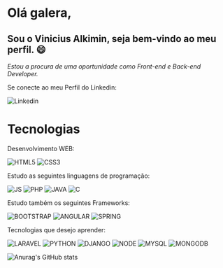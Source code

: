 
# Olá galera,
## Sou o Vinicius Alkimin, seja bem-vindo ao meu perfil. 😄

*Estou a procura de uma oportunidade como Front-end e Back-end Developer.*

Se conecte ao meu Perfil do Linkedin:


![Linkedin](https://img.shields.io/badge/LinkedIn-0077B5?style=for-the-badge&logo=linkedin&logoColor=white&link=https://www.linkedin.com/in/viniciusalkimin/)

# Tecnologias
Desenvolvimento WEB:


![HTML5](https://img.shields.io/badge/HTML5-E34F26?style=for-the-badge&logo=html5&logoColor=white)
![CSS3](https://img.shields.io/badge/CSS3-1572B6?style=for-the-badge&logo=css3&logoColor=white)

Estudo as seguintes linguagens de programação: 


![JS](https://img.shields.io/badge/JavaScript-323330?style=for-the-badge&logo=javascript&logoColor=F7DF1E)
![PHP](https://img.shields.io/badge/PHP-777BB4?style=for-the-badge&logo=php&logoColor=white)
![JAVA](https://img.shields.io/badge/Java-ED8B00?style=for-the-badge&logo=java&logoColor=white)
![C](https://img.shields.io/badge/C-00599C?style=for-the-badge&logo=c&logoColor=white)

Estudo também os seguintes Frameworks:

![BOOTSTRAP](https://img.shields.io/badge/Bootstrap-563D7C?style=for-the-badge&logo=bootstrap&logoColor=white)
![ANGULAR](https://img.shields.io/badge/Angular-DD0031?style=for-the-badge&logo=angular&logoColor=white)
![SPRING](https://img.shields.io/badge/Spring-6DB33F?style=for-the-badge&logo=spring&logoColor=white)

Tecnologias que desejo aprender:

![LARAVEL](https://img.shields.io/badge/Laravel-FF2D20?style=for-the-badge&logo=laravel&logoColor=white)
![PYTHON](https://img.shields.io/badge/Python-3776AB?style=for-the-badge&logo=python&logoColor=white)
![DJANGO](https://img.shields.io/badge/Django-092E20?style=for-the-badge&logo=django&logoColor=white)
![NODE](https://img.shields.io/badge/Node.js-43853D?style=for-the-badge&logo=node.js&logoColor=white)
![MYSQL](https://img.shields.io/badge/MySQL-00000F?style=for-the-badge&logo=mysql&logoColor=white)
![MONGODB](https://img.shields.io/badge/MongoDB-4EA94B?style=for-the-badge&logo=mongodb&logoColor=white)


![Anurag's GitHub stats](https://github-readme-stats.vercel.app/api?username=viniciusalkimin&theme=gotham&show_icons=true)



